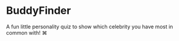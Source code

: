 # BuddyFinder
A fun little personality quiz to show which celebrity you have most in common with! ⌘
